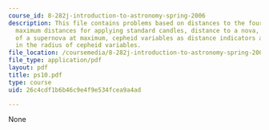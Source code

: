 ```yaml
---
course_id: 8-282j-introduction-to-astronomy-spring-2006
description: This file contains problems based on distances to the four closest stars,
  maximum distances for applying standard candles, distance to a nova, optical luminosity
  of a supernova at maximum, cepheid variables as distance indicators and variations
  in the radius of cepheid variables.
file_location: /coursemedia/8-282j-introduction-to-astronomy-spring-2006/26c4cdf1b6b46c9e4f9e534fcea9a4ad_ps10.pdf
file_type: application/pdf
layout: pdf
title: ps10.pdf
type: course
uid: 26c4cdf1b6b46c9e4f9e534fcea9a4ad

---
```

None